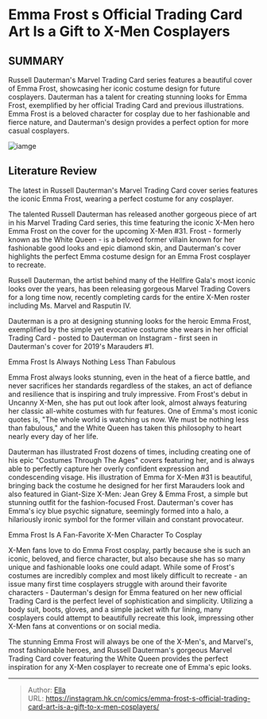 # Emma Frost s Official Trading Card Art Is a Gift to X-Men Cosplayers


## SUMMARY 



  Russell Dauterman&#39;s Marvel Trading Card series features a beautiful cover of Emma Frost, showcasing her iconic costume design for future cosplayers.   Dauterman has a talent for creating stunning looks for Emma Frost, exemplified by her official Trading Card and previous illustrations.   Emma Frost is a beloved character for cosplay due to her fashionable and fierce nature, and Dauterman&#39;s design provides a perfect option for more casual cosplayers.  

![iamge](https://static1.srcdn.com/wordpress/wp-content/uploads/2024/01/emma-frost-costumes-through-the-years-russell-dauterman.jpg)

## Literature Review

The latest in Russell Dauterman&#39;s Marvel Trading Card cover series features the iconic Emma Frost, wearing a perfect costume for any cosplayer.




The talented Russell Dauterman has released another gorgeous piece of art in his Marvel Trading Card series, this time featuring the iconic X-Men hero Emma Frost on the cover for the upcoming X-Men #31. Frost - formerly known as the White Queen - is a beloved former villain known for her fashionable good looks and epic diamond skin, and Dauterman&#39;s cover highlights the perfect Emma costume design for an Emma Frost cosplayer to recreate.




Russell Dauterman, the artist behind many of the Hellfire Gala&#39;s most iconic looks over the years, has been releasing gorgeous Marvel Trading Covers for a long time now, recently completing cards for the entire X-Men roster including Ms. Marvel and Rasputin IV.


 

Dauterman is a pro at designing stunning looks for the heroic Emma Frost, exemplified by the simple yet evocative costume she wears in her official Trading Card - posted to Dauterman on Instagram - first seen in Dauterman&#39;s cover for 2019&#39;s Marauders #1.


 Emma Frost Is Always Nothing Less Than Fabulous 
          




Emma Frost always looks stunning, even in the heat of a fierce battle, and never sacrifices her standards regardless of the stakes, an act of defiance and resilience that is inspiring and truly impressive. From Frost&#39;s debut in Uncanny X-Men, she has put out look after look, almost always featuring her classic all-white costumes with fur features. One of Emma&#39;s most iconic quotes is, &#34;The whole world is watching us now. We must be nothing less than fabulous,&#34; and the White Queen has taken this philosophy to heart nearly every day of her life.

Dauterman has illustrated Frost dozens of times, including creating one of his epic &#34;Costumes Through The Ages&#34; covers featuring her, and is always able to perfectly capture her overly confident expression and condescending visage. His illustration of Emma for X-Men #31 is beautiful, bringing back the costume he designed for her first Marauders look and also featured in Giant-Size X-Men: Jean Grey &amp; Emma Frost, a simple but stunning outfit for the fashion-focused Frost. Dauterman&#39;s cover has Emma&#39;s icy blue psychic signature, seemingly formed into a halo, a hilariously ironic symbol for the former villain and constant provocateur.






 Emma Frost Is A Fan-Favorite X-Men Character To Cosplay 

 

X-Men fans love to do Emma Frost cosplay, partly because she is such an iconic, beloved, and fierce character, but also because she has so many unique and fashionable looks one could adapt. While some of Frost&#39;s costumes are incredibly complex and most likely difficult to recreate - an issue many first time cosplayers struggle with around their favorite characters - Dauterman&#39;s design for Emma featured on her new official Trading Card is the perfect level of sophistication and simplicity. Utilizing a body suit, boots, gloves, and a simple jacket with fur lining, many cosplayers could attempt to beautifully recreate this look, impressing other X-Men fans at conventions or on social media.

The stunning Emma Frost will always be one of the X-Men&#39;s, and Marvel&#39;s, most fashionable heroes, and Russell Dauterman&#39;s gorgeous Marvel Trading Card cover featuring the White Queen provides the perfect inspiration for any X-Men cosplayer to recreate one of Emma&#39;s epic looks.






---

> Author: [Ella](https://instagram.hk.cn/)  
> URL: https://instagram.hk.cn/comics/emma-frost-s-official-trading-card-art-is-a-gift-to-x-men-cosplayers/  

